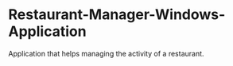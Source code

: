# Restaurant-Manager-Windows-Application
Application that helps managing the activity of a restaurant.

